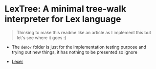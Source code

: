 # LexTree: A minimal tree-walk interpreter for Lex language

> Thinking to make this readme like an article as I implement this but let's see where it goes :)

- The `demo/` folder is just for the implementation testing purpose and trying out new things, it has nothing to be presented so ignore

- [Lexer](LexTree/Lexer)
